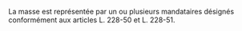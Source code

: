 La masse est représentée par un ou plusieurs mandataires désignés conformément aux articles L. 228-50 et L. 228-51.

